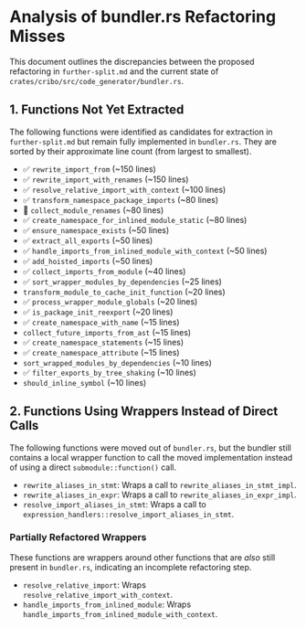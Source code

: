 # Analysis of bundler.rs Refactoring Misses

This document outlines the discrepancies between the proposed refactoring in `further-split.md` and the current state of `crates/cribo/src/code_generator/bundler.rs`.

## 1. Functions Not Yet Extracted

The following functions were identified as candidates for extraction in `further-split.md` but remain fully implemented in `bundler.rs`. They are sorted by their approximate line count (from largest to smallest).

- ✅ `rewrite_import_from` (~150 lines)
- ✅ `rewrite_import_with_renames` (~150 lines)
- ✅ `resolve_relative_import_with_context` (~100 lines)
- ✅ `transform_namespace_package_imports` (~80 lines)
- 🛑 `collect_module_renames` (~80 lines)
- ✅ `create_namespace_for_inlined_module_static` (~80 lines)
- ✅ `ensure_namespace_exists` (~50 lines)
- ✅ `extract_all_exports` (~50 lines)
- ✅ `handle_imports_from_inlined_module_with_context` (~50 lines)
- ✅ `add_hoisted_imports` (~50 lines)
- ✅ `collect_imports_from_module` (~40 lines)
- ✅ `sort_wrapper_modules_by_dependencies` (~25 lines)
- `transform_module_to_cache_init_function` (~20 lines)
- ✅ `process_wrapper_module_globals` (~20 lines)
- ✅ `is_package_init_reexport` (~20 lines)
- ✅ `create_namespace_with_name` (~15 lines)
- `collect_future_imports_from_ast` (~15 lines)
- ✅ `create_namespace_statements` (~15 lines)
- ✅ `create_namespace_attribute` (~15 lines)
- `sort_wrapped_modules_by_dependencies` (~10 lines)
- ✅ `filter_exports_by_tree_shaking` (~10 lines)
- `should_inline_symbol` (~10 lines)

## 2. Functions Using Wrappers Instead of Direct Calls

The following functions were moved out of `bundler.rs`, but the bundler still contains a local wrapper function to call the moved implementation instead of using a direct `submodule::function()` call.

- `rewrite_aliases_in_stmt`: Wraps a call to `rewrite_aliases_in_stmt_impl`.
- `rewrite_aliases_in_expr`: Wraps a call to `rewrite_aliases_in_expr_impl`.
- `resolve_import_aliases_in_stmt`: Wraps a call to `expression_handlers::resolve_import_aliases_in_stmt`.

### Partially Refactored Wrappers

These functions are wrappers around other functions that are *also* still present in `bundler.rs`, indicating an incomplete refactoring step.

- `resolve_relative_import`: Wraps `resolve_relative_import_with_context`.
- `handle_imports_from_inlined_module`: Wraps `handle_imports_from_inlined_module_with_context`.
